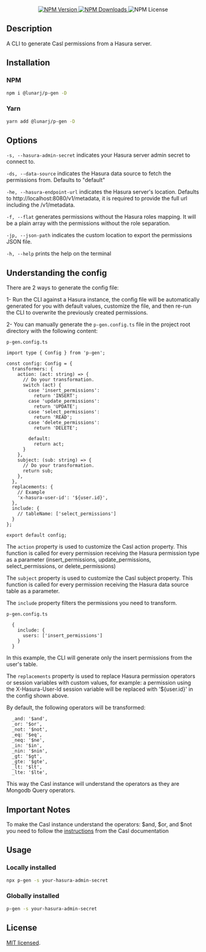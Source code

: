<p align="center">
  <a href="https://www.npmjs.com/package/@lunarj/p-gen" target="_blank">
    <img alt="NPM Version" src="https://img.shields.io/npm/v/%40lunarj%2Fp-gen">
  </a>
  <a href="https://www.npmjs.com/package/@lunarj/p-gen" target="_blank">
    <img alt="NPM Downloads" src="https://img.shields.io/npm/dm/%40lunarj%2Fp-gen">
  </a>
  <span>
    <img alt="NPM License" src="https://img.shields.io/npm/l/%40lunarj%2Fp-gen">
  </span>
</p>

## Description

A CLI to generate Casl permissions from a Hasura server.

## Installation

### NPM

```bash
npm i @lunarj/p-gen -D
```

### Yarn
```bash
yarn add @lunarj/p-gen -D
```

## Options

`-s, --hasura-admin-secret` indicates your Hasura server admin secret to connect to.

`-ds, --data-source` indicates the Hasura data source to fetch the permissions from. Defaults to "default"

`-he, --hasura-endpoint-url` indicates the Hasura server's location. Defaults to http://localhost:8080/v1/metadata, it is required to provide the full url including the /v1/metadata.

`-f, --flat` generates permissions without the Hasura roles mapping. It will be a plain array with the permissions without the role separation.

`-jp, --json-path` indicates the custom location to export the permissions JSON file.

`-h, --help` prints the help on the terminal

## Understanding the config

There are 2 ways to generate the config file:

1- Run the CLI against a Hasura instance, the config file will be automatically generated for you with default values, customize the file, and then re-run the CLI to overwrite the previously created permissions.

2- You can manually generate the `p-gen.config.ts` file in the project root directory with the following content:

`p-gen.config.ts`

```
import type { Config } from 'p-gen';

const config: Config = {
  transformers: {
    action: (act: string) => {
      // Do your transformation.
      switch (act) {
        case 'insert_permissions':
          return 'INSERT';
        case 'update_permissions':
          return 'UPDATE';
        case 'select_permissions':
          return 'READ';
        case 'delete_permissions':
          return 'DELETE';

        default:
          return act;
      }
    },
    subject: (sub: string) => {
      // Do your transformation.
      return sub;
    },
  },
  replacements: {
    // Example
    'x-hasura-user-id': '${user.id}',
  },
  include: {
    // tableName: ['select_permissions']
  }
};

export default config;

```

The `action` property is used to customize the Casl action property. This function is called for every permission receiving the Hasura permission type as a parameter (insert_permissions, update_permissions, select_permissions, or delete_permissions)

The `subject` property is used to customize the Casl subject property. This function is called for every permission receiving the Hasura data source table as a parameter.

The `include` property filters the permissions you need to transform.

`p-gen.config.ts`
```
  {
    include: {
      users: ['insert_permissions']
    }
  }
```

In this example, the CLI will generate only the insert permissions from the user's table.

The `replacements` property is used to replace Hasura permission operators or session variables with custom values, for example: a permission using the X-Hasura-User-Id session variable will be replaced with '${user.id}' in the config shown above.

By default, the following operators will be transformed:

```
  _and: '$and',
  _or: '$or',
  _not: '$not',
  _eq: '$eq',
  _neq: '$ne',
  _in: '$in',
  _nin: '$nin',
  _gt: '$gt',
  _gte: '$gte',
  _lt: '$lt',
  _lte: '$lte',
```

This way the Casl instance will understand the operators as they are Mongodb Query operators.

## Important Notes

To make the Casl instance understand the operators: $and, $or, and $not you need to follow the <a href="https://casl.js.org/v6/en/advanced/customize-ability" target="_blank">instructions</a> from the Casl documentation

## Usage

### Locally installed

```bash
npx p-gen -s your-hasura-admin-secret
```

### Globally installed
```bash
p-gen -s your-hasura-admin-secret
```


## License

[MIT licensed](LICENSE).
